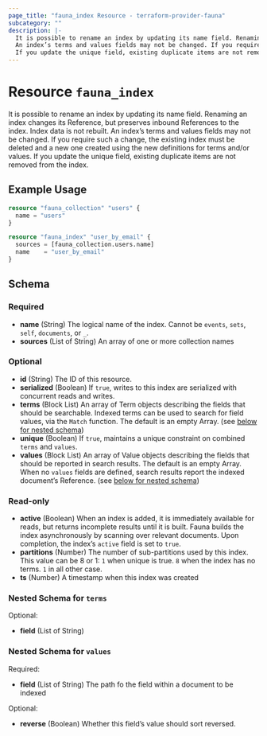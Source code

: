 ```yaml
---
page_title: "fauna_index Resource - terraform-provider-fauna"
subcategory: ""
description: |-
  It is possible to rename an index by updating its name field. Renaming an index changes its Reference, but preserves inbound References to the index. Index data is not rebuilt.
  An index’s terms and values fields may not be changed. If you require such a change, the existing index must be deleted and a new one created using the new definitions for terms and/or values.
  If you update the unique field, existing duplicate items are not removed from the index.
---
```


# Resource `fauna_index`

It is possible to rename an index by updating its name field. Renaming an index changes its Reference, but preserves inbound References to the index. Index data is not rebuilt.
An index’s terms and values fields may not be changed. If you require such a change, the existing index must be deleted and a new one created using the new definitions for terms and/or values.
If you update the unique field, existing duplicate items are not removed from the index.

## Example Usage

```terraform
resource "fauna_collection" "users" {
  name = "users"
}

resource "fauna_index" "user_by_email" {
  sources = [fauna_collection.users.name]
  name    = "user_by_email"
}
```

## Schema

### Required

- **name** (String) The logical name of the index. Cannot be `events`, `sets`, `self`, `documents`, or `_`.
- **sources** (List of String) An array of one or more collection names

### Optional

- **id** (String) The ID of this resource.
- **serialized** (Boolean) If `true`, writes to this index are serialized with concurrent reads and writes.
- **terms** (Block List) An array of Term objects describing the fields that should be searchable. Indexed terms can be used to search for field values, via the `Match` function. The default is an empty Array. (see [below for nested schema](#nestedblock--terms))
- **unique** (Boolean) If `true`, maintains a unique constraint on combined `terms` and `values`.
- **values** (Block List) An array of Value objects describing the fields that should be reported in search results. The default is an empty Array. When no `values` fields are defined, search results report the indexed document’s Reference. (see [below for nested schema](#nestedblock--values))

### Read-only

- **active** (Boolean) When an index is added, it is immediately available for reads, but returns incomplete results until it is built. Fauna builds the index asynchronously by scanning over relevant documents. Upon completion, the index’s `active` field is set to `true`.
- **partitions** (Number) The number of sub-partitions used by this index. This value can be 8 or 1:
`1` when unique is true.
`8` when the index has no terms.
`1` in all other case.
- **ts** (Number) A timestamp when this index was created

<a id="nestedblock--terms"></a>
### Nested Schema for `terms`

Optional:

- **field** (List of String)


<a id="nestedblock--values"></a>
### Nested Schema for `values`

Required:

- **field** (List of String) The path fo the field within a document to be indexed

Optional:

- **reverse** (Boolean) Whether this field’s value should sort reversed.


